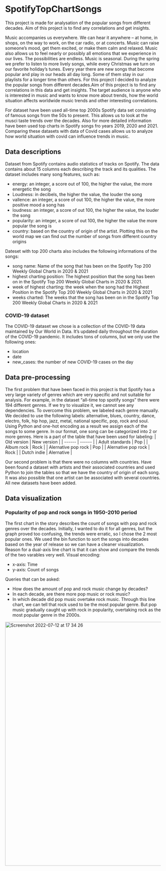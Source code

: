 # SpotifyTopChartSongs
This project is made for analysation of the popular songs from different decades. Aim of this project is to find any correlations and get insights.


Music accompanies us everywhere. We can hear it anywhere – at home, in shops, on the way to work, on the car radio, or at concerts. Music can raise someone’s mood, get them excited, or make them calm and relaxed. Music also allows us to feel nearly or possibly all emotions that we experience in our lives. The possibilities are endless.
Music is seasonal. During the spring we prefer to listen to more lively songs, while every Christmas we turn on our favorite holiday’s tunes. Every year there are new songs that become popular and play in our heads all day long. Some of them stay in our playlists for a longer time than others.
For this project I decided to analyze the popular songs from different decades.Aim of this project is to find any correlations in this data and get insights. 
The target audience is anyone who is interested in music and wants to know more about trends, how the world situation affects worldwide music trends and other interesting correlations.

For dataset have been used all-time top 2000s Spotify data set consisting of famous songs from the 50s to present. This allows us to look at the musci taste trends over the decades. Also for more detailed information have been used top charts in Spotify songs fro years 2019, 2020 and 2021. Comparing these datasets with data of Covid cases allows us to analyze how world situation with covid can influence trends in music. 


## Data descriptions
Dataset from Spotify contains audio statistics of tracks on Spotify. The data contains about 15 columns each describing the track and its qualities. The dataset includes many song features, such as:
 - energy: an integer, a score out of 100, the higher the value, the more energetic the song
 - Loudness: in decibels, the higher the value, the louder the song
 - vallence: an integer, a score of out 100, the higher the value, the more positive mood a song has
 - loudness: an integer, a score of out 100, the higher the value, the louder the song
 - popularity: an integer, a score of out 100, the higher the value the more popular the song is
 - country: based on the country of origin of the artist. Plotting this on the world map we can find out the number of songs from different country origins

Dateset with top 200 charts also includes the following informations of the songs:
- song name: Name of the song that has been on the Spotify Top 200 Weekly Global Charts in 2020 & 2021
- highest charting position: The highest position that the song has been on in the Spotify Top 200 Weekly Global Charts in 2020 & 2021.
- week of highest charting: the week when the song had the Highest Position in the Spotify Top 200 Weekly Global Charts in 2020 & 2021
- weeks charted: The weeks that the song has been on in the Spotify Top 200 Weekly Global Charts in 2020 & 2021

### COVID-19 dataset
The COVID-19 dataset we chose is a collection of the COVID-19 data maintained by Our World in Data. It’s updated daily throughout the duration of the COVID-19 pandemic. It includes tons of columns, but we only use the following ones:
- location
- date
- new_cases: the number of new COVID-19 cases on the day


## Data pre-processing
The first problem that have been faced in this project is that Spotify has a very large variety of genres which are very specific and not suitable for analysis. For example, in the dataset “all-time top spotify songs” there were 194 different genres. If we try to visualize it, we cannot see any dependencies. To overcome this problem, we labeled each genre manually. We decided to use the following labels: alternative, blues, country, dance, electro, folk, hip hop, jazz, metal, national specific, pop, rock and soul. Using Python and one-hot encoding as a result we assign each of the songs to some genre. In our format, one song can be categorized into 2 or more genres. Here is a part of the table that have been used for labeling:
| Old version | New version |
| ------ | ------ |
| Adult standards | Pop |
| Album rock | Rock |
| Alernative pop rock | Pop |
| Alernative pop rock | Rock |
| Dutch indie | Alernative |

Our second problem is that there were no columns with countries. Have been found a dataset with artists and their associated countries and used Python to join the tables so that we have the country of origin of each song. It was also possible that one artist can be associated with several countries.
All new datasets have been added.

## Data visualization 

### Popularity of pop and rock songs in 1950-2010 period
The first chart in the story describes the count of songs with pop and rock genres over the decades. Initially, I wanted to do it for all genres, but the graph proved too confusing, the trends were erratic, so I chose the 2 most popular ones.  We used the bin function to sort the songs into decades based on the year of release so we can have a cleaner visualization.  
Reason for a dual-axis line chart is that it can show and compare the trends of the two varables very well.
Visual encoding:
- x-axis: Time
- y-axis: Count of songs

Queries that can be asked:
- How does the amount of pop and rock music change by decades?
- In each decade, are there more pop music or rock music?
- In which decade did pop music overtake rock music. 
Through this line chart, we can tell that rock used to be the most popular genre. But pop music gradually caught up with rock in popularity, overtaking rock as the most popular genre in the 2000s.





<img width="790" alt="Screenshot 2022-07-12 at 17 34 26" src="https://user-images.githubusercontent.com/46090129/178459709-4bbb8b5b-5c0d-45a5-9155-14c469f5c81f.png">
